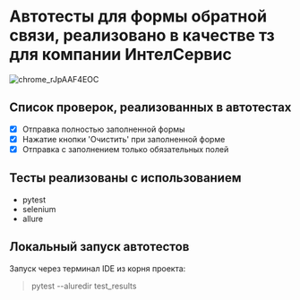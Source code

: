 # Автотесты для формы обратной связи, реализовано в качестве тз для компании ИнтелСервис
![chrome_rJpAAF4EOC](https://user-images.githubusercontent.com/106131067/175814972-e83d75f3-bc2e-4513-8f73-05f86fab7b2f.png)

## Список проверок, реализованных в автотестах
- [x] Отправка полностью заполненной формы
- [x] Нажатие кнопки 'Очистить' при заполненной форме
- [x] Отправка с заполнением только обязательных полей

## Тесты реализованы с использованием
* pytest
* selenium
* allure

## Локальный запуск автотестов
Запуск через терминал IDE из корня проекта:
> pytest --aluredir test_results
